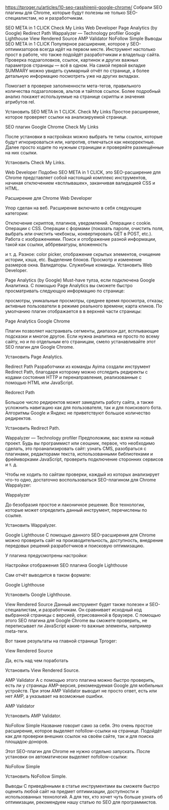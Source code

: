 https://tproger.ru/articles/10-seo-rasshirenij-google-chrome/
Собрали SEO плагины для Chrome, которые будут полезны не только SEO-специалистам, но и разработчикам.

SEO META in 1 CLICK
Check My Links
Web Developer
Page Analytics (by Google)
Redirect Path
Wappalyzer — Technology profiler
Google Lighthouse
View Rendered Source
AMP Validator
NoFollow Simple
Выводы
SEO META in 1 CLICK
Популярное расширение, которое у SEO-оптимизаторов всегда идёт на первом месте. Инструмент настолько прост в работе, что также подойдёт разработчикам и владельцу сайта. Проверка подзаголовков, ссылок, картинок и других важных параметров страницы — всё в одном.
На самой первой вкладке SUMMARY можно увидеть суммарный отчёт по странице, а более детальную информацию посмотреть уже на других вкладках.

Помогает в проверке заполненности мета-тегов, правильного количества подзаголовков, альтов и тайтлов ссылок. Более подробный анализ покажет используемые на странице скрипты и значения атрибутов rel.

Установить SEO META in 1 CLICK.
Check My Links
Простое расширение, которое проверяет ссылки на анализируемой странице.

SEO плагин Google Chrome Check My Links

После установки в настройках можно выбрать те типы ссылок, которые будут игнорироваться или, напротив, отмечаться как некорректные. Далее просто ходите по нужным страницам и проверяйте размещённые на них ссылки.

Установить Check My Links.

Web Developer
Подобно SEO META in 1 CLICK, это SEO-расширение для Chrome представляет собой настоящий комплекс инструментов, начиная отключением «всплывашек», заканчивая валидацией CSS и HTML.

Расширение для Chrome Web Developer

Упор сделан на веб. Расширение включило в себя следующие категории:

Отключение скриптов, плагинов, уведомлений.
Операции с cookie.
Операции с CSS.
Операции с формами (показать пароли, очистить поля, выбрать или очистить чекбоксы, конвертировать GET в POST, etc.).
Работа с изображениями.
Поиск и отображение разной информации, такой как ссылки, аббревиатуры, вложенность <div> и т. д.
Разное: color picker, отображение скрытых элементов, очищение истории, кэша, etc.
Выделение блоков.
Просмотр и изменение размеров окна.
Валидаторы.
Служебные команды.
Установить Web Developer.

Page Analytics (by Google)
Must-have тулза, если подключена Google Аналитика. С помощью Page Analytics вы сможете быстро просматривать следующую информацию по странице:

просмотры, уникальные просмотры, среднее время просмотра, отказы;
активные пользователи в режиме реального времени;
карта кликов.
По умолчанию плагин отображается в в верхней части страницы:

Page Analytics Google Chrome

Плагин позволяет настраивать сегменты, диапазон дат, всплывающие подсказки и многое другое. Если нужна аналитика не просто по всему сайту, но и по отдельным его страницам, смело устанавливайте этот SEO плагин для Google Chrome.

Установить Page Analytics.

Redirect Path
Разработчики из команды Ayima создали инструмент Redirect Path, благодаря которому можно отследить редиректы с кодами состояния HTTP и перенаправления, реализованные с помощью HTML или JavaScript.

Redorect Path

Большое число редиректов может замедлить работу сайта, а также усложнить навигацию как для пользователя, так и для поискового бота. Алгоритмы Google и Яндекс не приветствуют большое количество редиректов.

Установить Redirect Path.

Wappalyzer — Technology profiler
Предположим, вас взяли на новый проект. Будь вы программист или сеошник, первое, что необходимо сделать, это проанализировать сайт: узнать CMS, разобраться с плагинами, редакторами текста, использованными библиотеками и фреймворками JavaScript, проверить подключение сторонних сервисов и т. д.

Чтобы не ходить по сайтам проверки, каждый из которых анализирует что-то одно, достаточно воспользоваться SEO-плагином для Chrome Wappalyzer:

Wappalyzer

До безобразия простое и лаконичное решение. Все технологии, которые может определить данный инструмент, перечислены по ссылке.

Установить Wappalyzer.

Google Lighthouse
С помощью данного SEO-расширения для Chrome можно проверить сайт на производительность, доступность, внедрение передовых решений разработчиков и поисковую оптимизацию.

У плагина предусмотрены настройки:

Настройки отображения SEO плагина Google Lighthouse

Сам отчёт выводится в таком формате:

Google Lighthouse

Установить Google Lighthouse.

View Rendered Source
Данный инструмент будет также полезен и SEO-специалистам, и разработчикам. Он сравнивает исходный код выбранной страницы с версией, отрисованной в браузере. С помощью этого SEO плагина для Google Chrome вы сможете проверить, не переписывает ли JavaScript какие-то важные элементы, например meta-теги.

Вот такие результаты на главной странице Tproger:

View Rendered Source

Да, есть над чем поработать 

Установить View Rendered Source.

AMP Validator
А с помощью этого плагина можно быстро проверить, есть ли у страницы AMP-версия, рекомендуемая Google для мобильных устройств. При этом AMP Validator выводит не просто ответ, есть или нет AMP, а указывает на возможные ошибки.

AMP Validator

Установить AMP Validator.

NoFollow Simple
Название говорит само за себя. Это очень простое расширение, которое выделяет nofollow-ссылки на странице. Подойдёт как для проверки внешних ссылок на своём сайте, так и для поиска площадок-доноров.

Этот SEO-плагин для Chrome не нужно отдельно запускать. После установки он автоматически выделяет nofollow-ссылки:

NoFollow Simple

Установить NoFollow Simple.

Выводы
С приведёнными в статье инструментами вы сможете быстро оценить любой сайт на предмет оптимизации, доступности и использованных технологий. А для тех, кто хочет чуть больше узнать об оптимизации, рекомендуем нашу статью по SEO для программистов.